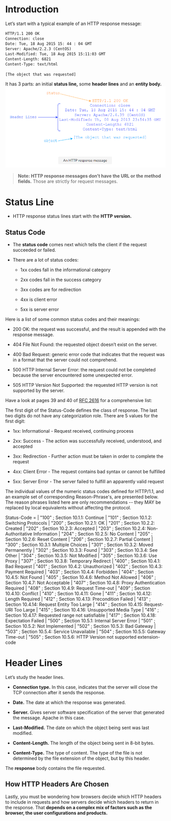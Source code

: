 # Introduction

Let’s start with a typical example of an HTTP response message:

```
HTTP/1.1 200 OK
Connection: close
Date: Tue, 18 Aug 2015 15: 44 : 04 GMT
Server: Apache/2.2.3 (CentOS)
Last-Modified: Tue, 18 Aug 2015 15:11:03 GMT
Content-Length: 6821
Content-Type: text/html

[The object that was requested]
```

It has 3 parts: an initial **status line,** some **header lines** and an **entity body.**
![An HTTP response message](1.png)

> **Note: HTTP response messages don’t have the URL or the method fields.** Those are strictly for request messages.

# Status Line

- HTTP response status lines start with the **HTTP version.**

## Status Code

- The **status code** comes next which tells the client if the request succeeded or failed.

- There are a lot of status codes:

  - 1xx codes fall in the informational category

  - 2xx codes fall in the success category

  - 3xx codes are for redirection

  - 4xx is client error

  - 5xx is server error

Here is a list of some common status codes and their meanings:

- 200 OK: the request was successful, and the result is appended with the response message.

- 404 File Not Found: the requested object doesn’t exist on the server.

- 400 Bad Request: generic error code that indicates that the request was in a format that the server could not comprehend.

- 500 HTTP Internal Server Error: the request could not be completed because the server encountered some unexpected error.

- 505 HTTP Version Not Supported: the requested HTTP version is not supported by the server.

Have a look at pages 39 and 40 of [RFC 2616](https://www.ietf.org/rfc/rfc2616.txt) for a comprehensive list:

The first digit of the Status-Code defines the class of response. The last two digits do not have any categorization role. There are 5 values for the first digit:

- 1xx: Informational - Request received, continuing process

- 2xx: Success - The action was successfully received, understood, and accepted

- 3xx: Redirection - Further action must be taken in order to complete the request

- 4xx: Client Error - The request contains bad syntax or cannot be fulfilled

- 5xx: Server Error - The server failed to fulfill an apparently valid request

The individual values of the numeric status codes defined for HTTP/1.1, and an example set of corresponding Reason-Phrase's, are presented below. The reason phrases listed here are only recommendations -- they MAY be replaced by local equivalents without affecting the protocol.

Status-Code =
| "100" ; Section 10.1.1: Continue
| "101" ; Section 10.1.2: Switching Protocols
| "200" ; Section 10.2.1: OK
| "201" ; Section 10.2.2: Created
| "202" ; Section 10.2.3: Accepted
| "203" ; Section 10.2.4: Non-Authoritative Information
| "204" ; Section 10.2.5: No Content
| "205" ; Section 10.2.6: Reset Content
| "206" ; Section 10.2.7: Partial Content
| "300" ; Section 10.3.1: Multiple Choices
| "301" ; Section 10.3.2: Moved Permanently
| "302" ; Section 10.3.3: Found
| "303" ; Section 10.3.4: See Other
| "304" ; Section 10.3.5: Not Modified
| "305" ; Section 10.3.6: Use Proxy
| "307" ; Section 10.3.8: Temporary Redirect
| "400" ; Section 10.4.1: Bad Request
| "401" ; Section 10.4.2: Unauthorized
| "402" ; Section 10.4.3: Payment Required
| "403" ; Section 10.4.4: Forbidden
| "404" ; Section 10.4.5: Not Found
| "405" ; Section 10.4.6: Method Not Allowed
| "406" ; Section 10.4.7: Not Acceptable
| "407" ; Section 10.4.8: Proxy Authentication Required
| "408" ; Section 10.4.9: Request Time-out
| "409" ; Section 10.4.10: Conflict
| "410" ; Section 10.4.11: Gone
| "411" ; Section 10.4.12: Length Required
| "412" ; Section 10.4.13: Precondition Failed
| "413" ; Section 10.4.14: Request Entity Too Large
| "414" ; Section 10.4.15: Request-URI Too Large
| "415" ; Section 10.4.16: Unsupported Media Type
| "416" ; Section 10.4.17: Requested range not satisfiable
| "417" ; Section 10.4.18: Expectation Failed
| "500" ; Section 10.5.1: Internal Server Error
| "501" ; Section 10.5.2: Not Implemented
| "502" ; Section 10.5.3: Bad Gateway
| "503" ; Section 10.5.4: Service Unavailable
| "504" ; Section 10.5.5: Gateway Time-out
| "505" ; Section 10.5.6: HTTP Version not supported extension-code

# Header Lines

Let’s study the header lines.

- **Connection type.** In this case, indicates that the server will close the TCP connection after it sends the response.

- **Date.** The date at which the response was generated.

- **Server.** Gives server software specification of the server that generated the message. Apache in this case.

- **Last-Modified.** The date on which the object being sent was last modified.

- **Content-Length.** The length of the object being sent in 8-bit bytes.

- **Content-Type.** The type of content. The type of the file is not determined by the file extension of the object, but by this header.

The **response** body contains the file requested.

## How HTTP Headers Are Chosen

Lastly, you must be wondering how browsers decide which HTTP headers to include in requests and how servers decide which headers to return in the response. That **depends on a complex mix of factors such as the browser, the user configurations and products.**
